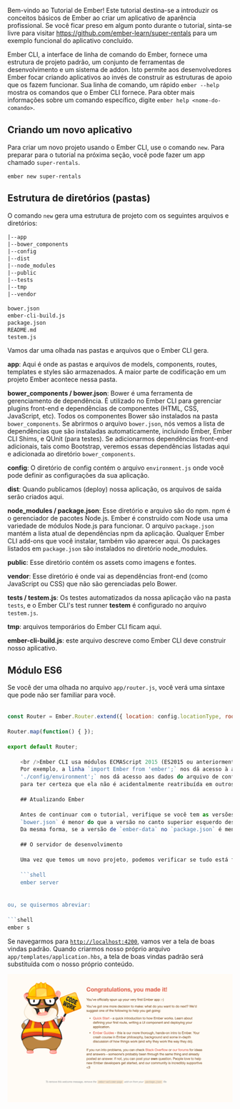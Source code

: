 Bem-vindo ao Tutorial de Ember! Este tutorial destina-se a introduzir os conceitos básicos de Ember ao criar um aplicativo de aparência profissional. Se você ficar preso em algum ponto durante o tutorial, sinta-se livre para visitar <https://github.com/ember-learn/super-rentals> para um exemplo funcional do aplicativo concluído.

Ember CLI, a interface de linha de comando do Ember, fornece uma estrutura de projeto padrão, um conjunto de ferramentas de desenvolvimento e um sistema de addon. Isto permite aos desenvolvedores Ember focar criando aplicativos ao invés de construir as estruturas de apoio que os fazem funcionar. Sua linha de comando, um rápido `ember --help` mostra os comandos que o Ember CLI fornece. Para obter mais informações sobre um comando específico, digite `ember help <nome-do-comando>`.

## Criando um novo aplicativo

Para criar um novo projeto usando o Ember CLI, use o comando `new`. Para preparar para o tutorial na próxima seção, você pode fazer um app chamado `super-rentals`.

```shell
ember new super-rentals
```

## Estrutura de diretórios (pastas)

O comando `new` gera uma estrutura de projeto com os seguintes arquivos e diretórios:

```text
|--app
|--bower_components
|--config
|--dist
|--node_modules
|--public
|--tests
|--tmp
|--vendor

bower.json
ember-cli-build.js
package.json
README.md
testem.js
```

Vamos dar uma olhada nas pastas e arquivos que o Ember CLI gera.

**app**: Aqui é onde as pastas e arquivos de models, components, routes, templates e styles são armazenados. A maior parte de codificação em um projeto Ember acontece nessa pasta.

**bower_components / bower.json**: Bower é uma ferramenta de gerenciamento de dependência. É utilizado no Ember CLI para gerenciar plugins front-end e dependências de componentes (HTML, CSS, JavaScript, etc). Todos os componentes Bower são instalados na pasta `bower_components`. Se abrirmos o arquivo `bower.json`, nós vemos a lista de dependências que são instaladas automaticamente, incluindo Ember, Ember CLI Shims, e QUnit (para testes). Se adicionarmos dependências front-end adicionais, tais como Bootstrap, veremos essas dependências listadas aqui e adicionada ao diretório `bower_components`.

**config**: O diretório de config contém o arquivo `environment.js` onde você pode definir as configurações da sua aplicação.

**dist**: Quando publicamos (deploy) nossa aplicação, os arquivos de saída serão criados aqui.

**node_modules / package.json**: Esse diretório e arquivo são do npm. npm é o gerenciador de pacotes Node.js. Ember é construído com Node usa uma variedade de módulos Node.js para funcionar. O arquivo `package.json` mantém a lista atual de dependências npm da aplicação. Qualquer Ember CLI add-ons que você instalar, também vão aparecer aqui. Os packages listados em `package.json` são instalados no diretório node_modules.

**public**: Esse diretório contém os assets como imagens e fontes.

**vendor**: Esse diretório é onde vai as dependências front-end (como JavaScript ou CSS) que não são gerenciadas pelo Bower.

**tests / testem.js**: Os testes automatizados da nossa aplicação vão na pasta `tests`, e o Ember CLI's test runner **testem** é configurado no arquivo `testem.js`.

**tmp**: arquivos temporários do Ember CLI ficam aqui.

**ember-cli-build.js**: este arquivo descreve como Ember CLI deve construir nosso aplicativo.

## Módulo ES6

Se você der uma olhada no arquivo `app/router.js`, você verá uma sintaxe que pode não ser familiar para você.

```app/router.js import Ember from 'ember'; import config from './config/environment';

const Router = Ember.Router.extend({ location: config.locationType, rootURL: config.rootURL });

Router.map(function() { });

export default Router;

    <br />Ember CLI usa módulos ECMAScript 2015 (ES2015 ou anteriormente conhecido como ES6) para organizar o código da aplicação.
    Por exemplo, a linha `import Ember from 'ember';` nos dá acesso à atual biblioteca Ember.js com a variável `Ember`. E a linha `import config from
    './config/environment';` nos dá acesso aos dados do arquivo de configuração da nossa aplicação, com a variável `config`. `const` é uma maneira de declarar uma variável read-only, 
    para ter certeza que ela não é acidentalmente reatribuída em outros lugares. No final do arquivo, `export default Router;` faz com que a variável `Router` definida nesse arquivo, fique disponível para outras partes da nossa aplicação.
    
    ## Atualizando Ember
    
    Antes de continuar com o tutorial, verifique se você tem as versões mais recentes de Ember e Ember data instaladas. Se a versão de `ember` no
    `bower.json` é menor do que a versão no canto superior esquerdo desse guia, atualize o número da versão no `bower.json` e então execute o comando`bower install`.
    Da mesma forma, se a versão de `ember-data` no `package.json` é menor, atualize o número da versão e execute o comando `npm install`.
    
    ## O servidor de desenvolvimento
    
    Uma vez que temos um novo projeto, podemos verificar se tudo está funcionando, iniciando o servidor de desenvolvimento do Ember:
    
    ```shell
    ember server
    

ou, se quisermos abreviar:

```shell
ember s
```

Se navegarmos para [`http://localhost:4200`](http://localhost:4200), vamos ver a tela de boas vindas padrão. Quando criarmos nosso próprio arquivo `app/templates/application.hbs`, a tela de boas vindas padrão será substituída com o nosso próprio conteúdo.

![Tela de boas vindas padrão](../../images/ember-cli/default-welcome-page.png)